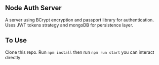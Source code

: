 ## Node Auth Server

A server using BCrypt encryption and passport library for authentication. Uses JWT tokens strategy and mongoDB for persistence layer.

## To Use

Clone this repo. Run `npm install` then run `npm run start` you can interact directly

